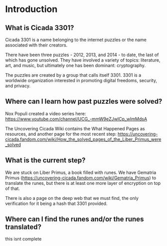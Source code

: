 # Introduction
## What is Cicada 3301?
Cicada 3301 is a name belonging to the internet puzzles or the name associated with their creators.

There have been three puzzles - 2012, 2013, and 2014 - to date, the last of which has gone unsolved. They have involved a variety of topics: literature, art, and music, but ultimately one has been dominant: cryptography.

The puzzles are created by a group that calls itself 3301. 3301 is a worldwide organization interested in promoting digital freedoms, security, and privacy.

## Where can I learn how past puzzles were solved?
Nox Populi created a video series here: https://www.youtube.com/channel/UCG_-mmW9eZJwICp_wImMdsA

The Uncovering Cicada Wiki contains the What Happened Pages as resources, and another page for the most recent step: https://uncovering-cicada.fandom.com/wiki/How_the_solved_pages_of_the_Liber_Primus_were_solved

## What is the current step?
We are stuck on Liber Primus, a book filled with runes. We have Gematria Primus (https://uncovering-cicada.fandom.com/wiki/Gematria_Primus) to translate the runes, but there is at least one more layer of encryption on top of that.

There is also a page on the deep web that we must find, the only verification for it being a hash that 3301 provided.

## Where can I find the runes and/or the runes translated?
this isnt complete
